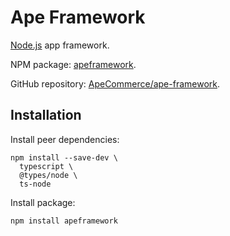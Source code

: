 # Ape Framework

[Node.js](https://nodejs.org) app framework.

NPM package: [apeframework](https://www.npmjs.com/package/apeframework).

GitHub repository: [ApeCommerce/ape-framework](https://github.com/ApeCommerce/ape-framework).

## Installation

Install peer dependencies:

```
npm install --save-dev \
  typescript \
  @types/node \
  ts-node
```

Install package:

```
npm install apeframework
```
